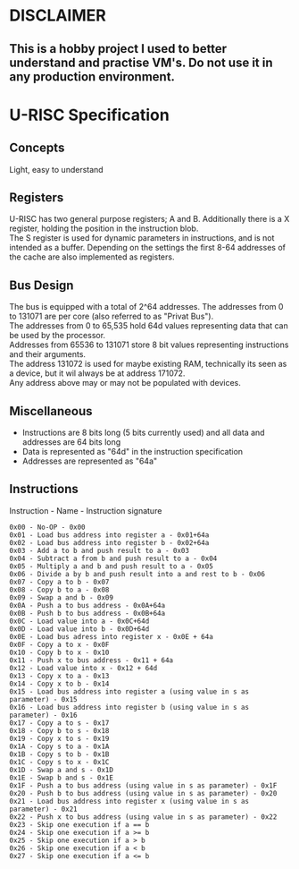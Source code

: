 # DISCLAIMER
## This is a hobby project I used to better understand and practise VM's. Do not use it in any production environment.

# U-RISC Specification
## Concepts
Light, easy to understand
## Registers
U-RISC has two general purpose registers; A and B. Additionally there is a X register, holding the position in the instruction blob. \
The S register is used for dynamic parameters in instructions, and is not intended as a buffer.
Depending on the settings the first 8-64 addresses of the cache are also implemented as registers.
## Bus Design
The bus is equipped with a total of 2^64 addresses. The addresses from 0 to 131071 are per core (also referred to as "Privat Bus").\
The addresses from 0 to 65,535 hold 64d values representing data that can be used by the processor. \
Addresses from 65536 to 131071 store 8 bit values representing instructions and their arguments. \
The address 131072 is used for maybe existing RAM, technically its seen as a device, but it wil always be at address 171072. \
Any address above may or may not be populated with devices.
## Miscellaneous
- Instructions are 8 bits long (5 bits currently used) and all data and addresses are 64 bits long
- Data is represented as "64d" in the instruction specification
- Addresses are represented as "64a"

## Instructions
Instruction - Name - Instruction signature
```
0x00 - No-OP - 0x00
0x01 - Load bus address into register a - 0x01+64a
0x02 - Load bus address into register b - 0x02+64a
0x03 - Add a to b and push result to a - 0x03
0x04 - Subtract a from b and push result to a - 0x04
0x05 - Multiply a and b and push result to a - 0x05
0x06 - Divide a by b and push result into a and rest to b - 0x06
0x07 - Copy a to b - 0x07
0x08 - Copy b to a - 0x08
0x09 - Swap a and b - 0x09
0x0A - Push a to bus address - 0x0A+64a
0x0B - Push b to bus address - 0x0B+64a
0x0C - Load value into a - 0x0C+64d
0x0D - Load value into b - 0x0D+64d
0x0E - Load bus adress into register x - 0x0E + 64a
0x0F - Copy a to x - 0x0F
0x10 - Copy b to x - 0x10
0x11 - Push x to bus address - 0x11 + 64a
0x12 - Load value into x - 0x12 + 64d
0x13 - Copy x to a - 0x13
0x14 - Copy x to b - 0x14
0x15 - Load bus address into register a (using value in s as parameter) - 0x15
0x16 - Load bus address into register b (using value in s as parameter) - 0x16
0x17 - Copy a to s - 0x17
0x18 - Copy b to s - 0x18
0x19 - Copy x to s - 0x19
0x1A - Copy s to a - 0x1A
0x1B - Copy s to b - 0x1B
0x1C - Copy s to x - 0x1C
0x1D - Swap a and s - 0x1D
0x1E - Swap b and s - 0x1E
0x1F - Push a to bus address (using value in s as parameter) - 0x1F
0x20 - Push b to bus address (using value in s as parameter) - 0x20
0x21 - Load bus address into register x (using value in s as parameter) - 0x21
0x22 - Push x to bus address (using value in s as parameter) - 0x22
0x23 - Skip one execution if a == b
0x24 - Skip one execution if a >= b
0x25 - Skip one execution if a > b
0x26 - Skip one execution if a < b
0x27 - Skip one execution if a <= b
```